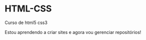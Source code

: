# HTML-CSS
 Curso de html5 css3

 Estou aprendendo a criar sites e agora vou gerenciar repositórios!

